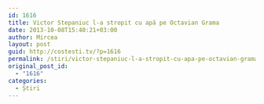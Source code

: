```yaml
---
id: 1616
title: Victor Stepaniuc l-a stropit cu apă pe Octavian Grama
date: 2013-10-08T15:40:21+03:00
author: Mircea
layout: post
guid: http://costesti.tv/?p=1616
permalink: /stiri/victor-stepaniuc-l-a-stropit-cu-apa-pe-octavian-grama/
original_post_id:
  - "1616"
categories:
  - Știri
---
```

</p>
